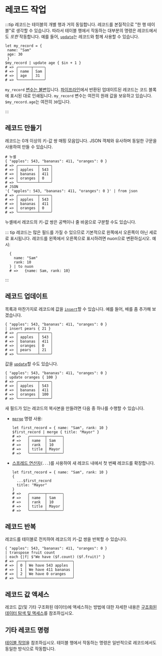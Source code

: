 # 레코드 작업

:::tip
레코드는 테이블의 개별 행과 거의 동일합니다. 레코드를 본질적으로 "한 행 테이블"로 생각할 수 있습니다. 따라서 테이블 행에서 작동하는 대부분의 명령은 레코드에서도 _또한_ 작동합니다. 예를 들어, [`update`](/commands/docs/update.md)는 레코드와 함께 사용할 수 있습니다.

```nu
let my_record = {
 name: "Sam"
 age: 30
 }
$my_record | update age { $in + 1 }
# => ╭──────┬─────╮
# => │ name │ Sam │
# => │ age  │ 31  │
# => ╰──────┴─────╯
```

`my_record` [변수는 불변](variables.md)입니다. [파이프라인](pipelines.md)에서 반환된 업데이트된 레코드는 코드 블록에 표시된 대로 인쇄됩니다. `my_record` 변수는 여전히 원래 값을 보유하고 있습니다. `$my_record.age`는 여전히 `30`입니다.

:::

## 레코드 만들기

레코드는 0개 이상의 키-값 쌍 매핑 모음입니다. JSON 객체와 유사하며 동일한 구문을 사용하여 만들 수 있습니다.

```nu
# 누셸
{ "apples": 543, "bananas": 411, "oranges": 0 }
# => ╭─────────┬─────╮
# => │ apples  │ 543 │
# => │ bananas │ 411 │
# => │ oranges │ 0   │
# => ╰─────────┴─────╯
# JSON
'{ "apples": 543, "bananas": 411, "oranges": 0 }' | from json
# => ╭─────────┬─────╮
# => │ apples  │ 543 │
# => │ bananas │ 411 │
# => │ oranges │ 0   │
# => ╰─────────┴─────╯
```

누셸에서 레코드의 키-값 쌍은 공백이나 줄 바꿈으로 구분할 수도 있습니다.

::: tip
레코드는 많은 필드를 가질 수 있으므로 기본적으로 왼쪽에서 오른쪽이 아닌 세로로 표시됩니다. 레코드를 왼쪽에서 오른쪽으로 표시하려면 nuon으로 변환하십시오. 예시:

```nu
  {
    name: "Sam"
    rank: 10
  } | to nuon
  # =>   {name: Sam, rank: 10}
```

:::

## 레코드 업데이트

목록과 마찬가지로 레코드에 값을 [`insert`](/commands/docs/insert.md)할 수 있습니다. 예를 들어, 배를 좀 추가해 보겠습니다.

```nu
{ "apples": 543, "bananas": 411, "oranges": 0 }
| insert pears { 21 }
# => ╭─────────┬─────╮
# => │ apples  │ 543 │
# => │ bananas │ 411 │
# => │ oranges │ 0   │
# => │ pears   │ 21  │
# => ╰─────────┴─────╯
```

값을 [`update`](/commands/docs/update.md)할 수도 있습니다.

```nu
{ "apples": 543, "bananas": 411, "oranges": 0 }
| update oranges { 100 }
# => ╭─────────┬─────╮
# => │ apples  │ 543 │
# => │ bananas │ 411 │
# => │ oranges │ 100 │
# => ╰─────────┴─────╯
```

새 필드가 있는 레코드의 복사본을 만들려면 다음 중 하나를 수행할 수 있습니다.

- [`merge`](/commands/docs/merge.md) 명령 사용:

  ```nu
  let first_record = { name: "Sam", rank: 10 }
  $first_record | merge { title: "Mayor" }
  # =>   ╭───────┬───────╮
  # =>   │ name  │ Sam   │
  # =>   │ rank  │ 10    │
  # =>   │ title │ Mayor │
  # =>   ╰───────┴───────╯
  ```

- [스프레드 연산자](/book/operators#spread-operator)(`...`)를 사용하여 새 레코드 내에서 첫 번째 레코드를 확장합니다.

  ```nu
  let first_record = { name: "Sam", rank: 10 }
  {
    ...$first_record
    title: "Mayor"
  }
  # =>   ╭───────┬───────╮
  # =>   │ name  │ Sam   │
  # =>   │ rank  │ 10    │
  # =>   │ title │ Mayor │
  # =>   ╰───────┴───────╯
  ```

## 레코드 반복

레코드를 테이블로 전치하여 레코드의 키-값 쌍을 반복할 수 있습니다.

```nu
{ "apples": 543, "bananas": 411, "oranges": 0 }
| transpose fruit count
| each {|f| $"We have ($f.count) ($f.fruit)" }
# => ╭───┬─────────────────────╮
# => │ 0 │ We have 543 apples  │
# => │ 1 │ We have 411 bananas │
# => │ 2 │ We have 0 oranges   │
# => ╰───┴─────────────────────╯
```

## 레코드 값 액세스

레코드 값(및 기타 구조화된 데이터)에 액세스하는 방법에 대한 자세한 내용은 [구조화된 데이터 탐색 및 액세스](/book/navigating_structured_data.md)를 참조하십시오.

## 기타 레코드 명령

[테이블 작업](./working_with_tables.md)을 참조하십시오. 테이블 행에서 작동하는 명령은 일반적으로 레코드에서도 동일한 방식으로 작동합니다.

